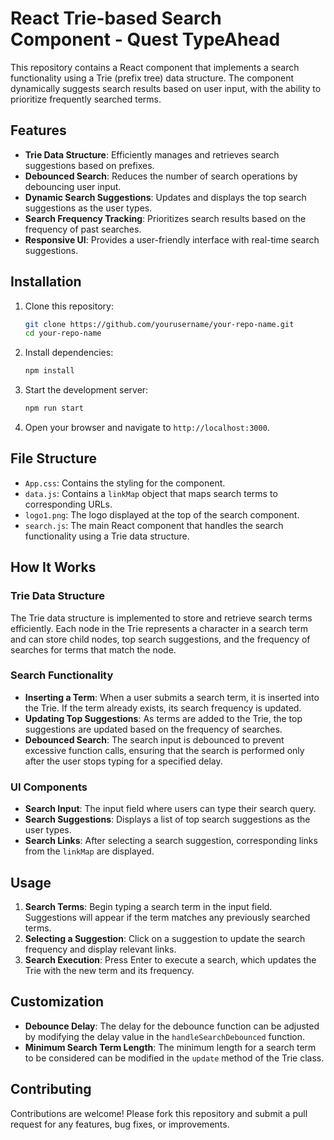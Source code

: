 # React Trie-based Search Component - Quest TypeAhead

This repository contains a React component that implements a search functionality using a Trie (prefix tree) data structure. The component dynamically suggests search results based on user input, with the ability to prioritize frequently searched terms.

## Features

- **Trie Data Structure**: Efficiently manages and retrieves search suggestions based on prefixes.
- **Debounced Search**: Reduces the number of search operations by debouncing user input.
- **Dynamic Search Suggestions**: Updates and displays the top search suggestions as the user types.
- **Search Frequency Tracking**: Prioritizes search results based on the frequency of past searches.
- **Responsive UI**: Provides a user-friendly interface with real-time search suggestions.

## Installation

1. Clone this repository:
    ```bash
    git clone https://github.com/yourusername/your-repo-name.git
    cd your-repo-name
    ```

2. Install dependencies:
    ```bash
    npm install
    ```

3. Start the development server:
    ```bash
    npm run start
    ```

4. Open your browser and navigate to `http://localhost:3000`.

## File Structure

- `App.css`: Contains the styling for the component.
- `data.js`: Contains a `linkMap` object that maps search terms to corresponding URLs.
- `logo1.png`: The logo displayed at the top of the search component.
- `search.js`: The main React component that handles the search functionality using a Trie data structure.

## How It Works

### Trie Data Structure

The Trie data structure is implemented to store and retrieve search terms efficiently. Each node in the Trie represents a character in a search term and can store child nodes, top search suggestions, and the frequency of searches for terms that match the node.

### Search Functionality

- **Inserting a Term**: When a user submits a search term, it is inserted into the Trie. If the term already exists, its search frequency is updated.
- **Updating Top Suggestions**: As terms are added to the Trie, the top suggestions are updated based on the frequency of searches.
- **Debounced Search**: The search input is debounced to prevent excessive function calls, ensuring that the search is performed only after the user stops typing for a specified delay.

### UI Components

- **Search Input**: The input field where users can type their search query.
- **Search Suggestions**: Displays a list of top search suggestions as the user types.
- **Search Links**: After selecting a search suggestion, corresponding links from the `linkMap` are displayed.

## Usage

1. **Search Terms**: Begin typing a search term in the input field. Suggestions will appear if the term matches any previously searched terms.
2. **Selecting a Suggestion**: Click on a suggestion to update the search frequency and display relevant links.
3. **Search Execution**: Press Enter to execute a search, which updates the Trie with the new term and its frequency.

## Customization

- **Debounce Delay**: The delay for the debounce function can be adjusted by modifying the delay value in the `handleSearchDebounced` function.
- **Minimum Search Term Length**: The minimum length for a search term to be considered can be modified in the `update` method of the Trie class.

## Contributing

Contributions are welcome! Please fork this repository and submit a pull request for any features, bug fixes, or improvements.

